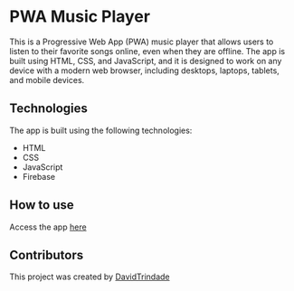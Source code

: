 # PWA Music Player

This is a Progressive Web App (PWA) music player that allows users to listen to their favorite songs online, even when they are offline. The app is built using HTML, CSS, and JavaScript, and it is designed to work on any device with a modern web browser, including desktops, laptops, tablets, and mobile devices.

## Technologies

The app is built using the following technologies:

- HTML
- CSS
- JavaScript
- Firebase

## How to use
 
Access the app [here](https://DavidTrindade98.github.io/mobile-development-david/)

## Contributors

This project was created by [DavidTrindade](https://github.com/DavidTrindade98)
